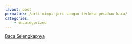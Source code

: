 ```yaml
---
layout: post
permalink: /arti-mimpi-jari-tangan-terkena-pecahan-kaca/
categories:
    - Uncategorized
---
```


[Baca Selengkapnya](/02)